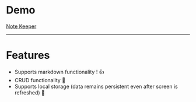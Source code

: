 # Demo
[Note Keeper](https://rm-note-keeper.netlify.app)

---

# Features
 - Supports markdown functionality ! 👍
- CRUD functionality 📔
- Supports local storage (data remains persistent even after screen is refreshed) 🎉
